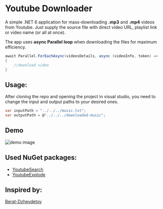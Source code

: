 
# Youtube Downloader

A simple .NET 6 application for mass-downloading **.mp3** and **.mp4** videos from Youtube. 
Just supply the source file with direct video URL, playlist link or video name (or all at once).

The app uses **async Parallel loop** when downloading the files for maximum efficiency.
```c#
await Parallel.ForEachAsync(videosDetails, async (videoInfo, token) =>
{ 
    //download video
}
```

## Usage:
After cloning the repo and opening the project in visual studio, you need to change the input and output paths to your desired ones.
```c#
var inputPath = "../../../music.txt";
var outputPath = @"../../../downloaded-music";
```

## Demo

![demo image](https://i.ibb.co/QcVShvm/demo.png)


## Used NuGet packages:

 - [YoutubeSearch](https://www.nuget.org/packages/YouTubeSearch)
 - [YoutubeExplode](https://www.nuget.org/packages/YoutubeExplode)


## Inspired by:
[Berat-Dzhevdetov](https://github.com/Berat-Dzhevdetov/yt-download)
